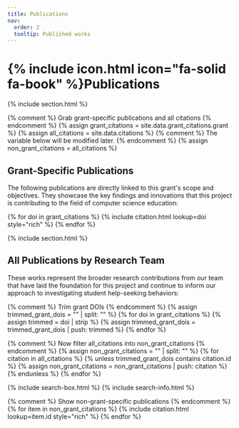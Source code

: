 ```yaml
---
title: Publications
nav:
  order: 2
  tooltip: Published works
---
```


# {% include icon.html icon="fa-solid fa-book" %}Publications

{% include section.html %}

{% comment %} Grab grant-specific publications and all citations {% endcomment %}
{% assign grant_citations = site.data.grant_citations.grant %}
{% assign all_citations = site.data.citations %}
{% comment %} The variable below will be modified later. {% endcomment %}
{% assign non_grant_citations = all_citations %}

## Grant-Specific Publications

The following publications are directly linked to this grant's scope and objectives. They showcase the key findings and innovations that this project is contributing to the field of computer science education:

{% for doi in grant_citations %}
  {% include citation.html lookup=doi style="rich" %}
{% endfor %}

{% include section.html %}

## All Publications by Research Team

These works represent the broader research contributions from our team that have laid the foundation for this project and continue to inform our approach to investigating student help-seeking behaviors:

{% comment %} Trim grant DOIs {% endcomment %}
{% assign trimmed_grant_dois = "" | split: "" %}
{% for doi in grant_citations %}
  {% assign trimmed = doi | strip %}
  {% assign trimmed_grant_dois = trimmed_grant_dois | push: trimmed %}
{% endfor %}

{% comment %} Now filter all_citations into non_grant_citations {% endcomment %}
{% assign non_grant_citations = "" | split: "" %}
{% for citation in all_citations %}
  {% unless trimmed_grant_dois contains citation.id %}
    {% assign non_grant_citations = non_grant_citations | push: citation %}
  {% endunless %}
{% endfor %}

{% include search-box.html %}
{% include search-info.html %}

{% comment %} Show non-grant-specific publications {% endcomment %}
{% for item in non_grant_citations %}
  {% include citation.html lookup=item.id style="rich" %}
{% endfor %}

